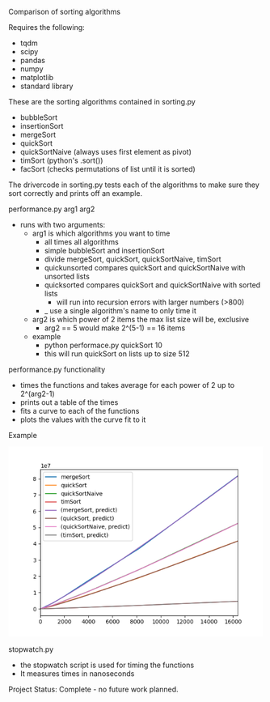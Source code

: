 Comparison of sorting algorithms


Requires the following:
* tqdm
* scipy
* pandas
* numpy
* matplotlib
* standard library


These are the sorting algorithms contained in sorting.py
* bubbleSort
* insertionSort
* mergeSort
* quickSort
* quickSortNaive (always uses first element as pivot)
* timSort (python's .sort())
* facSort (checks permutations of list until it is sorted)


The drivercode in sorting.py tests each of the algorithms to make sure they sort correctly and prints off an example.


performance.py arg1 arg2
* runs with two arguments:
	* arg1 is which algorithms you want to time
		* all				times all algorithms
		* simple			bubbleSort and insertionSort
		* divide			mergeSort, quickSort, quickSortNaive, timSort
		* quickunsorted		compares quickSort and quickSortNaive with unsorted lists
		* quicksorted		compares quickSort and quickSortNaive with sorted lists
			* will run into recursion errors with larger numbers (>800)
		* _					use a single algorithm's name to only time it
	* arg2 is which power of 2 items the max list size will be, exclusive
		* arg2 == 5 would make 2^(5-1) == 16 items
	* example
		* python performace.py quickSort 10
		* this will run quickSort on lists up to size 512

		
performance.py functionality
* times the functions and takes average for each power of 2 up to 2^(arg2-1)
* prints out a table of the times
* fits a curve to each of the functions
* plots the values with the curve fit to it


Example

![](divide_example.png)

stopwatch.py
* the stopwatch script is used for timing the functions
* It measures times in nanoseconds


Project Status: Complete - no future work planned.